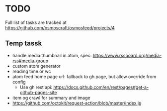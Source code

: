 # TODO

Full list of tasks are tracked at https://github.com/osmoscraft/osmosfeed/projects/4

## Temp tassk

- handle media:thumbnail in atom, spec: https://www.rssboard.org/media-rss#media-group
- custom atom generator
- reading time or wc
- atom feed home page url: fallback to gh page, but allow override from config
  - Use gh rest api: https://docs.github.com/en/rest/pages#get-a-github-pages-site
- item og crawl for summary and image
- https://github.com/octokit/request-action/blob/master/index.js
